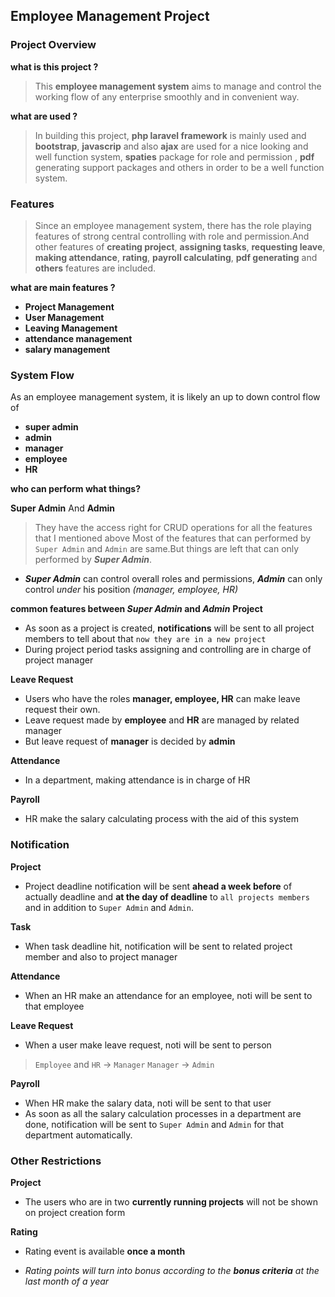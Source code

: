 ## Employee Management Project

### Project Overview

**what is this project ?**
>This **employee management system** aims to manage and control the working flow of any enterprise smoothly and  in convenient way.


**what are used ?**
>In building this project, **php laravel framework** is mainly used and **bootstrap**, **javascrip** and also **ajax** are used for a nice looking and well function system, **spaties** package for role and permission , **pdf** generating support packages and others in order to be a well function system.

### Features
>Since an employee management system, there has the role playing features of strong central controlling with role and permission.And other features of **creating project**, **assigning tasks**,  **requesting leave**, **making attendance**, **rating**, **payroll calculating**, **pdf generating** and **others** features are included.

**what are main features ?** 
- **Project Management** 
- **User Management** 
- **Leaving Management** 
- **attendance management** 
- **salary management** 

### System Flow

As an employee management system, it is likely an up to down control flow of
- **super admin**
- **admin**
- **manager**
- **employee**
- **HR**

**who can perform what things?**

**Super Admin** And **Admin**
>They have the access right for CRUD operations for all the features that I mentioned above
> Most of the features that can performed by `Super Admin` and `Admin` are same.But things are left that can only performed by ***Super Admin***.
- ***Super Admin*** can control overall roles and permissions, ***Admin*** can only control *under* his position *(manager, employee, HR)*

**common features between *Super Admin* and *Admin***
**Project**
- As soon as a project is created, **notifications** will be sent to all project members to tell about that `now they are in a new project`
- During project period tasks assigning and controlling are in charge of project manager

**Leave Request**
- Users who have the roles **manager, employee, HR** can make leave request their own.
- Leave request made by **employee** and **HR** are managed by related manager
- But leave request of **manager** is decided by **admin** 

**Attendance**
- In a department, making attendance is in charge of HR

**Payroll**
- HR make the salary calculating process with the aid of this system


### Notification 
**Project**
- Project deadline notification will be sent **ahead a week before** of actually deadline and **at the day of deadline** to `all projects members` and in addition to `Super Admin` and `Admin`.

**Task**
- When task deadline hit, notification will be sent to related project member and also to project manager

**Attendance**
- When an HR make an attendance for an employee, noti will be sent to that employee

**Leave Request**
- When a user make leave request, noti will be sent to person 
> `Employee` and `HR` -> `Manager`
> `Manager` -> `Admin`

**Payroll**
- When HR make the salary data, noti will be sent to that user
- As soon as all the salary calculation processes in a department are done, notification will be sent to `Super Admin` and `Admin` for that department automatically.

### Other Restrictions
**Project**
- The users who are in two **currently running projects** will not be shown on project creation form

**Rating**
- Rating event is available **once a month**
* *Rating points will turn into bonus according to the **bonus criteria** at the last month of a year*
 

